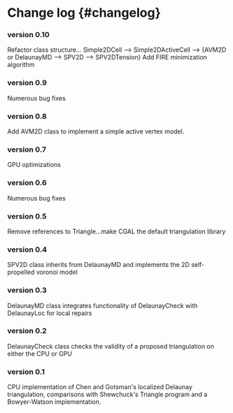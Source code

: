 # Change log {#changelog}

### version 0.10

Refactor class structure... Simple2DCell --> Simple2DActiveCell --> {AVM2D or DelaunayMD --> SPV2D --> SPV2DTension}
Add FIRE minimization algorithm

### version 0.9

Numerous bug fixes

### version 0.8 

Add AVM2D class to implement a simple active vertex model. 

### version 0.7 

GPU optimizations

### version 0.6 

Numerous bug fixes

### version 0.5

Remove references to Triangle...make CGAL the default triangulation library

### version 0.4

SPV2D class inherits from DelaunayMD and implements the 2D self-propelled voronoi model

### version 0.3

DelaunayMD class integrates functionality of DelaunayCheck with DelaunayLoc for local repairs

### version 0.2

DelaunayCheck class checks the validity of a proposed triangulation on either the CPU or GPU

### version 0.1 

CPU implementation of Chen and Gotsman's  localized Delaunay triangulation, comparisons with Shewchuck's Triangle program and a Bowyer-Watson implementation.
